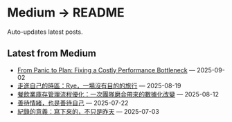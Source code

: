 # Medium → README

Auto-updates latest posts.

## Latest from Medium
<!-- MEDIUM:START -->
- [From Panic to Plan: Fixing a Costly Performance Bottleneck](https://medium.com/@wenxuanmurmur/from-panic-to-plan-fixing-a-costly-performance-bottleneck-c4fa844de862?source=rss-904542d4a3d2------2) — 2025-09-02
- [走進自己的時區：Rye，一場沒有目的的旅行](https://medium.com/@wenxuanmurmur/%E5%80%AB%E6%95%A6%E5%B0%8F%E6%97%A5%E8%A8%98-%E4%BE%86%E5%8E%BB-rye-%E5%B0%8F%E9%8E%AE%E8%B5%B0%E8%B5%B0-d8c4c500720f?source=rss-904542d4a3d2------2) — 2025-08-19
- [餐飲業庫存管理流程優化：一次團隊磨合帶來的數據化改變](https://medium.com/@wenxuanmurmur/%E9%A4%90%E9%A3%B2%E6%A5%AD%E5%BA%AB%E5%AD%98%E7%AE%A1%E7%90%86%E6%B5%81%E7%A8%8B%E5%84%AA%E5%8C%96-%E4%B8%80%E6%AC%A1%E5%9C%98%E9%9A%8A%E7%A3%A8%E5%90%88%E5%B8%B6%E4%BE%86%E7%9A%84%E6%95%B8%E6%93%9A%E5%8C%96%E6%94%B9%E8%AE%8A-3b70a903bb58?source=rss-904542d4a3d2------2) — 2025-08-12
- [善待情緒，也是善待自己](https://medium.com/@wenxuanmurmur/%E5%96%84%E5%BE%85%E6%83%85%E7%B7%92-%E4%B9%9F%E6%98%AF%E5%96%84%E5%BE%85%E8%87%AA%E5%B7%B1-0b042b78bef6?source=rss-904542d4a3d2------2) — 2025-07-22
- [紀錄的意義：寫下來的，不只是昨天](https://medium.com/@wenxuanmurmur/%E7%B4%80%E9%8C%84%E7%9A%84%E6%84%8F%E7%BE%A9-%E5%AF%AB%E4%B8%8B%E4%BE%86%E7%9A%84-%E4%B8%8D%E5%8F%AA%E6%98%AF%E6%98%A8%E5%A4%A9-9e824d4685eb?source=rss-904542d4a3d2------2) — 2025-07-03
<!-- MEDIUM:END -->
